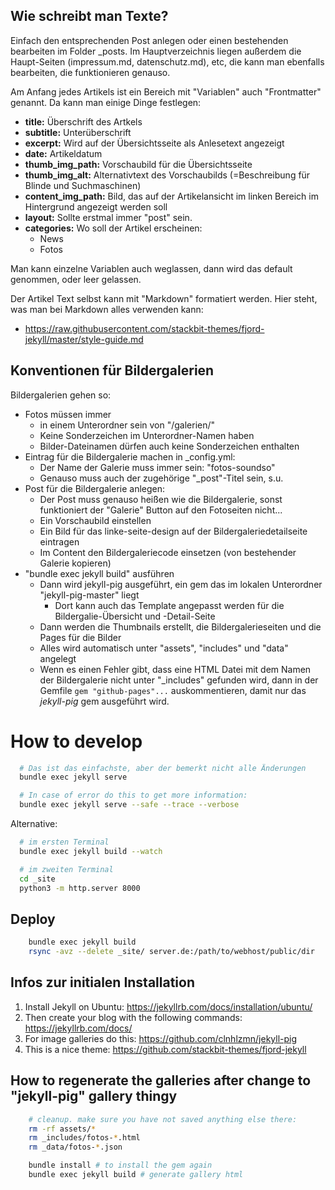 

## Wie schreibt man Texte?

Einfach den entsprechenden Post anlegen oder einen bestehenden bearbeiten im Folder _posts.
Im Hauptverzeichnis liegen außerdem die Haupt-Seiten (impressum.md, datenschutz.md), etc, die kann man ebenfalls bearbeiten, die funktionieren genauso.

Am Anfang jedes Artikels ist ein Bereich mit "Variablen" auch "Frontmatter" genannt. Da kann man einige Dinge festlegen:
* **title:** Überschrift des Artkels
* **subtitle:** Unterüberschrift
* **excerpt:** Wird auf der Übersichtsseite als Anlesetext angezeigt
* **date:** Artikeldatum
* **thumb_img_path:** Vorschaubild für die Übersichtsseite
* **thumb_img_alt:** Alternativtext des Vorschaubilds (=Beschreibung für Blinde und Suchmaschinen)
* **content_img_path:** Bild, das auf der Artikelansicht im linken Bereich im Hintergrund angezeigt werden soll
* **layout:** Sollte erstmal immer "post" sein.
* **categories:** Wo soll  der Artikel erscheinen:
   * News
   * Fotos

Man kann einzelne Variablen auch weglassen, dann wird das default genommen, oder leer gelassen.

Der Artikel Text selbst kann mit "Markdown" formatiert werden. Hier steht, was man bei Markdown alles verwenden kann:
* https://raw.githubusercontent.com/stackbit-themes/fjord-jekyll/master/style-guide.md

## Konventionen für Bildergalerien

Bildergalerien gehen so:
* Fotos müssen immer
  * in einem Unterordner sein von "/galerien/"
  * Keine Sonderzeichen im Unterordner-Namen haben
  * Bilder-Dateinamen dürfen auch keine Sonderzeichen enthalten
* Eintrag für die Bildergalerie machen in _config.yml:
  * Der Name der Galerie muss immer sein: "fotos-soundso"
  * Genauso muss auch der zugehörige "_post"-Titel sein, s.u.
* Post für die Bildergalerie anlegen:
  * Der Post muss genauso heißen wie die Bildergalerie, sonst funktioniert der "Galerie" Button auf den Fotoseiten nicht...
  * Ein Vorschaubild einstellen
  * Ein Bild für das linke-seite-design auf der Bildergaleriedetailseite eintragen
  * Im Content den Bildergaleriecode einsetzen (von bestehender Galerie kopieren)
* "bundle exec jekyll build" ausführen
  * Dann wird jekyll-pig ausgeführt, ein gem das im lokalen Unterordner "jekyll-pig-master" liegt
    * Dort kann auch das Template angepasst werden für die Bildergalie-Übersicht und -Detail-Seite
  * Dann werden die Thumbnails erstellt, die Bildergalerieseiten und die Pages für die Bilder
  * Alles wird automatisch unter "assets", "includes" und "data" angelegt
  * Wenn es einen Fehler gibt, dass eine HTML Datei mit dem Namen der Bildergalerie nicht unter "_includes" gefunden wird, dann in der Gemfile `gem "github-pages"...` auskommentieren, damit nur das *jekyll-pig* gem ausgeführt wird.

# How to develop
```bash
  # Das ist das einfachste, aber der bemerkt nicht alle Änderungen
  bundle exec jekyll serve
```

```bash
  # In case of error do this to get more information:
  bundle exec jekyll serve --safe --trace --verbose
```

Alternative:

```bash
  # im ersten Terminal
  bundle exec jekyll build --watch

  # im zweiten Terminal
  cd _site
  python3 -m http.server 8000
```

## Deploy
```bash
    bundle exec jekyll build
    rsync -avz --delete _site/ server.de:/path/to/webhost/public/dir
```

## Infos zur initialen Installation

1. Install Jekyll on Ubuntu: https://jekyllrb.com/docs/installation/ubuntu/
2. Then create your blog with the following commands: https://jekyllrb.com/docs/
3. For image galleries do this: https://github.com/clnhlzmn/jekyll-pig
4. This is a nice theme: https://github.com/stackbit-themes/fjord-jekyll

## How to regenerate the galleries after change to "jekyll-pig" gallery thingy

```bash
    # cleanup. make sure you have not saved anything else there:
    rm -rf assets/*
    rm _includes/fotos-*.html
    rm _data/fotos-*.json

    bundle install # to install the gem again
    bundle exec jekyll build # generate gallery html
```
